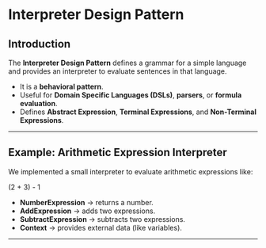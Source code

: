 # Interpreter Design Pattern

## Introduction
The **Interpreter Design Pattern** defines a grammar for a simple language and provides an interpreter to evaluate sentences in that language.

- It is a **behavioral pattern**.
- Useful for **Domain Specific Languages (DSLs)**, **parsers**, or **formula evaluation**.
- Defines **Abstract Expression**, **Terminal Expressions**, and **Non-Terminal Expressions**.

---

## Example: Arithmetic Expression Interpreter
We implemented a small interpreter to evaluate arithmetic expressions like:

(2 + 3) - 1


- **NumberExpression** → returns a number.  
- **AddExpression** → adds two expressions.  
- **SubtractExpression** → subtracts two expressions.  
- **Context** → provides external data (like variables).  

---

## 

